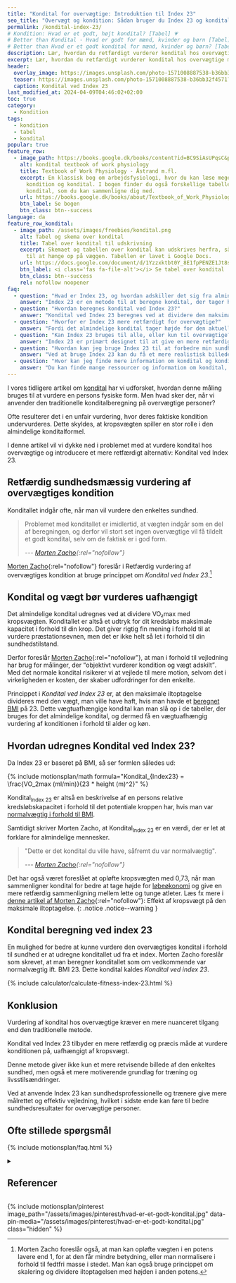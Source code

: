```yaml
---
title: "Kondital for overvægtige: Introduktion til Index 23"
seo_title: "Overvægt og kondition: Sådan bruger du Index 23 og kondital"
permalink: /kondital-index-23/
# Kondition: Hvad er et godt, højt kondital? [Tabel] 💗
# Better than Kondital - Hvad er godt for mænd, kvinder og børn [Tabel] »
# Better than Hvad er et godt kondital for mænd, kvinder og børn? [Tabel]
description: Lær, hvordan du retfærdigt vurderer kondital hos overvægtige med Index 23. Undgå unfair målinger og få en mere præcis vurdering af konditionen.
excerpt: Lær, hvordan du retfærdigt vurderer kondital hos overvægtige med Index 23. Undgå unfair målinger og få en mere præcis vurdering af konditionen.
header:
  overlay_image: https://images.unsplash.com/photo-1571008887538-b36bb32f4571?ixlib=rb-1.2.1&ixid=eyJhcHBfaWQiOjEyMDd9&auto=format&fit=crop&h=630&w=1200&q=60
  teaser: https://images.unsplash.com/photo-1571008887538-b36bb32f4571?ixlib=rb-1.2.1&ixid=eyJhcHBfaWQiOjEyMDd9&auto=format&fit=crop&h=630&w=1200&q=60
  caption: Kondital ved Index 23
last_modified_at: 2024-04-09T04:46:02+02:00
toc: true
category:
  - Kondition
tags:
  - kondition
  - tabel
  - kondital
popular: true
feature_row:
  - image_path: https://books.google.dk/books/content?id=BC9SiAsUPqsC&printsec=frontcover&img=1&zoom=1&edge=curl&imgtk=AFLRE70NFS4lEU6whWCqlyrgOGErL5OJe7YUn-qJQJ5_NuL_euKqiLC3Uf1qDPx-lSIhDDhVIpgexBiz5cdAiKXbtccrKfOlel8OTdj9EgWhSXwkff-qWaHaQt5WU1MvzRP65Jcjll3V
    alt: kondital textbook of work physiology
    title: Textbook of Work Physiology - Åstrand m.fl.
    excerpt: En klassisk bog om arbejdsfysiologi, hvor du kan læse meget mere om
      kondition og kondital. I bogen finder du også forskellige tabeller over
      kondital, som du kan sammenligne dig med.
    url: https://books.google.dk/books/about/Textbook_of_Work_Physiology.html?id=BC9SiAsUPqsC&redir_esc=y
    btn_label: Se bogen
    btn_class: btn--success
language: da
feature_row_kondital:
  - image_path: /assets/images/freebies/kondital.png
    alt: Tabel og skema over kondital
    title: Tabel over kondital til udskrivning
    excerpt: Skemaet og tabellen over kondital kan udskrives herfra, så den er lige
      til at hænge op på væggen. Tabellen er lavet i Google Docs.
    url: https://docs.google.com/document/d/1Yzzxktbt0Y_8E1fpPENZE1Jt8s6-8jkojvBCI7hpLic/copy?usp=sharing
    btn_label: <i class='fas fa-file-alt'></i> Se tabel over kondital
    btn_class: btn--success
    rel: nofollow noopener
faq:
  - question: "Hvad er Index 23, og hvordan adskiller det sig fra almindeligt kondital?"
    answer: "Index 23 er en metode til at beregne kondital, der tager højde for overvægt. I modsætning til det almindelige kondital, hvor vægten direkte påvirker resultatet, beregner Index 23 konditallet, som hvis personen havde et BMI på 23. Dette giver en mere retfærdig vurdering af konditionen uafhængigt af overvægt."
  - question: "Hvordan beregnes kondital ved Index 23?"
    answer: "Kondital ved Index 23 beregnes ved at dividere den maksimale iltoptagelse (VO₂max) med den vægt, personen ville have haft ved et BMI på 23. Formlen er: Kondital<sub>Index 23</sub> = VO₂max / (23 * højde²). Dette giver et kondital, der er uafhængigt af den aktuelle vægt."
  - question: "Hvorfor er Index 23 mere retfærdigt for overvægtige?"
    answer: "Fordi det almindelige kondital tager højde for den aktuelle vægt, vil overvægtige typisk få et lavere kondital, selvom deres kredsløb er i god form. Index 23 fjerner denne vægtbias og giver en mere retvisende vurdering af den faktiske kondition."
  - question: "Kan Index 23 bruges til alle, eller kun til overvægtige?"
    answer: "Index 23 er primært designet til at give en mere retfærdig vurdering af kondital hos overvægtige. Men det kan i princippet bruges til alle, der ønsker at se deres kondital i forhold til en normalvægt."
  - question: "Hvordan kan jeg bruge Index 23 til at forbedre min sundhed?"
    answer: "Ved at bruge Index 23 kan du få et mere realistisk billede af din kondition. Dette kan motivere dig til at træne og forbedre din kondition, uanset din nuværende vægt. Det er også et nyttigt værktøj for sundhedsprofessionelle til at give mere målrettet rådgivning."
  - question: "Hvor kan jeg finde mere information om kondital og konditionstræning?"
    answer: "Du kan finde mange ressourcer og information om kondital, konditionstræning og relaterede emner her på vores side. Vi har artikler om [kondition, kredsløb og konditionstræning](/kondition/) og en [oversigt over konditionstests](/kondition/tests/)."
---
```


I vores tidligere artikel om [kondital](/kondital/) har vi udforsket, hvordan denne måling bruges til at vurdere en persons fysiske form. Men hvad sker der, når vi anvender den traditionelle konditalberegning på overvægtige personer?

Ofte resulterer det i en unfair vurdering, hvor deres faktiske kondition undervurderes. Dette skyldes, at kropsvægten spiller en stor rolle i den almindelige konditalformel.

I denne artikel vil vi dykke ned i problemet med at vurdere kondital hos overvægtige og introducere et mere retfærdigt alternativ: Kondital ved Index 23.

## Retfærdig sundhedsmæssig vurdering af overvægtiges kondition

Konditallet indgår ofte, når man vil vurdere den enkeltes sundhed.

> Problemet med konditallet er imidlertid, at vægten indgår som en del af beregningen, og derfor vil stort set ingen overvægtige vil få tildelt et godt kondital, selv om de faktisk er i god form.
>
> --- <cite>[Morten Zacho](https://web.archive.org/web/20100131082019/http://www.motion-online.dk/konditionstraening/testning/retfaerdig_vurdering_af_overvaegtiges_kondition/){:rel="nofollow"}</cite>

[Morten Zacho](https://web.archive.org/web/20090207083616/http://www.motion-online.dk/konditionstraening/testning/retfaerdig_vurdering_af_overvaegtiges_kondition/){:rel="nofollow"} foreslår i Retfærdig vurdering af overvægtiges kondition at bruge princippet om *Kondital ved Index 23*.[^note]

[^note]: Morten Zacho foreslår også, at man kan opløfte vægten i en potens lavere end 1, for at den får mindre betydning, eller man normalisere i forhold til fedtfri masse i stedet. Man kan også bruge princippet om skalering og dividere iltoptagelsen med højden i anden potens.

## Kondital og vægt bør vurderes uafhængigt

Det almindelige kondital udregnes ved at dividere VO₂max med kropsvægten. Konditallet er altså et udtryk for dit kredsløbs maksimale kapacitet i forhold til din krop. Det giver rigtig fin mening i forhold til at vurdere præstationsevnen, men det er ikke helt så let i forhold til din sundhedstilstand.

Derfor foreslår [Morten Zacho](https://web.archive.org/web/20100131082019/http://www.motion-online.dk/konditionstraening/testning/retfaerdig_vurdering_af_overvaegtiges_kondition/){:rel="nofollow"}, at man i forhold til vejledning har brug for målinger, der <q>objektivt vurderer kondition og vægt adskilt</q>. Med det normale kondital risikerer vi at vejlede til mere motion, selvom det i virkeligheden er kosten, der skaber udfordringer for den enkelte.

Princippet i *Kondital ved Index 23* er, at den maksimale iltoptagelse divideres med den vægt, man ville have haft, hvis man havde et [beregnet BMI](/bmi-beregner/) på 23. Dette vægtuafhængige kondital kan man slå op i de tabeller, der bruges for det almindelige kondital, og dermed få en vægtuafhængig vurdering af konditionen i forhold til alder og køn.

## Hvordan udregnes Kondital ved Index 23?

Da Index 23 er baseret på BMI, så ser formlen således ud:

{% include motionsplan/math formula="Kondital_{Index23} = \frac{VO_2max (ml/min)}{23 * height (m)^2}" %}

Kondital<sub>Index 23</sub> er altså en beskrivelse af en persons relative kredsløbskapacitet i forhold til det potentiale kroppen har, hvis man var [normalvægtig i forhold til BMI](/bmi/).

Samtidigt skriver Morten Zacho, at Kondital<sub>Index 23</sub> er en værdi, der er let at forklare for almindelige mennesker.

> "Dette er det kondital du ville have, såfremt du var normalvægtig".
>
> --- <cite>[Morten Zacho](https://web.archive.org/web/20090207083616/http://www.motion-online.dk/konditionstraening/testning/retfaerdig_vurdering_af_overvaegtiges_kondition/){:rel="nofollow"}</cite>

Det har også været foreslået at opløfte kropsvægten med 0,73, når man sammenligner kondital for bedre at tage højde for [løbeøkonomi](/lobeokonomi/) og give en mere retfærdig sammenligning mellem lette og tunge atleter. Læs fx mere i [denne artikel af Morten Zacho](https://web.archive.org/web/20130605152402/http://www.motion-online.dk/konditionstraening/kondition_-_artikler/effekt_af_kropsvaegt_paa_den_maksimale_iltoptagelse/){:rel="nofollow"}: Effekt af kropsvægt på den maksimale iltoptagelse.
{: .notice .notice--warning }

## Kondital beregning ved index 23

En mulighed for bedre at kunne vurdere den overvægtiges kondital i forhold til sundhed er at udregne konditallet ud fra et index. Morten Zacho foreslår som skrevet, at man beregner konditallet som om vedkommende var normalvægtig ift. BMI 23. Dette kondital kaldes *Kondital ved index 23*.

{% include calculator/calculate-fitness-index-23.html %}

## Konklusion

Vurdering af kondital hos overvægtige kræver en mere nuanceret tilgang end den traditionelle metode.

Kondital ved Index 23 tilbyder en mere retfærdig og præcis måde at vurdere konditionen på, uafhængigt af kropsvægt. 

Denne metode giver ikke kun et mere retvisende billede af den enkeltes sundhed, men også et mere motiverende grundlag for træning og livsstilsændringer.

Ved at anvende Index 23 kan sundhedsprofessionelle og trænere give mere målrettet og effektiv vejledning, hvilket i sidste ende kan føre til bedre sundhedsresultater for overvægtige personer.

## Ofte stillede spørgsmål

{% include motionsplan/faq.html %}

<details markdown="1" class="references">
  <summary><h2 id="references">Referencer</h2></summary>

{% include feature_row type="left" %}

* Shvartz, E., og R. C. Reibold. 1990. “Aerobic Fitness Norms for Males and Females Aged 6 to 75 Years: A Review”. Aviation, Space, and Environmental Medicine 61 (1): 3–11.
* Astrand, I. 1960. “Aerobic Work Capacity in Men and Women with Special Reference to Age”. Acta Physiologica Scandinavica. Supplementum 49 (169): 1–92. <https://pubmed.ncbi.nlm.nih.gov/13794892/>
</details>

{% include motionsplan/pinterest image_path="/assets/images/pinterest/hvad-er-et-godt-kondital.jpg" data-pin-media="/assets/images/pinterest/hvad-er-et-godt-kondital.jpg" class="hidden" %}
